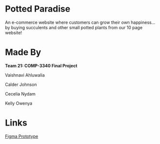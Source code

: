# Potted Paradise
An e-commerce website where customers can grow their own happiness…by buying succulents and other small potted plants from our 10 page website!
# Made By
**Team 21: COMP-3340 Final Project**

Vaishnavi Ahluwalia

Calder Johnson

Cecelia Nydam

Kelly Owenya

# Links
[Figma Prototype](https://www.figma.com/file/D0cZ2JaVxHfFBzPdSVyEQt/Potted-Paradise?node-id=58%3A161&t=JNQ1KJz94BZwYbZd-1)
